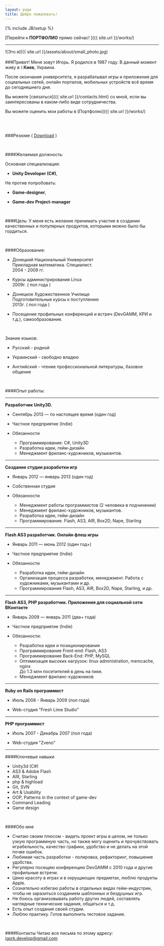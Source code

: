 ```yaml
---
layout: page
title: Добро пожаловать!
---
```

{% include JB/setup %}

[Перейти к **ПОРТФОЛИО** прямо сейчас! ]({{ site.url }}/works/)

---

![Это я]({{ site.url }}/assets/about/small_photo.jpg)
<br> <br>
###Привет!
Меня зовут Игорь. Я родился в 1987 году. В данный момент живу в г.**Киев**, Украина.

После окончания университета, я разрабатывал игры и приложения для социальных сетей, онлайн порталов, мобильных
устройств всё время до сегодняшнего дня.

Вы можете [связаться]({{ site.url }}/contacts.html) со мной, если вы заинтересованы в каком-либо виде сотрудничества.

Вы можете оценить мои работы в [Портфолио]({{ site.url }}/works/)

<br>
<br>

###Резюме
( [Download](https://docs.google.com/document/d/1hSTz78aNVfhempcKuyhkHfdlhDWfrKBJ6clKl1-5Wh4/edit?usp=sharing) )

<br>

####Желаемая должность:

Основная специализация:

* **Unity Developer (C#)**,

Не против попробовать:

* **Game-designer**,

* **Game-dev Project-manager**

<br>

####Цель:
У меня есть желание принимать участие в создании качественных и популярных продуктов, которыми можно было бы гордиться.

<br>

####Образование:

* Донецкий Национальный Университет<br>
Прикладная математика. Специалист.<br>
2004 - 2009 гг.

* Курсы администрирования Linux<br>
2009г. ( пол года )

* Донецкое Художественное Училище<br>
Подготовительные курсы к поступлению<br>
2013г. ( пол года )

* Посещение профильных конференций и встреч (DevGAMM, КРИ и т.д.), самообразование.

<br>

Знание языков:

* Русский - родной

* Украинский - свободно владею

* Английский - чтение профессиональной литературы, базовое общение

<br>

####Опыт работы:

<hr>

**Разработчик Unity3D.**

* Сентябрь 2013 — по настоящее время (один год)

* Частное предприятие (Indie)

* Обязанности
  * Программирование: C#, Unity3D
  * Разработка идеи, гейм-дизайн
  * Менеджмент фриланс-художников, музыкантов.

<hr>

**Создание студии разработки игр**

* Январь 2012 — январь 2013 (один год)

* Собственная студия

* Обязанности
  * Менеджмент работы программистов (2 человека в подчинении)
  * Менеджмент фриланс-художников, музыкантов.
  * Разработка идеи, гейм-дизайн
  * Программирование. Flash, AS3, AIR, Box2D, Nape, Starling

<hr>

**Flash AS3 разработчик. Онлайн флеш игры**

* Январь 2011 — июнь 2012 (один год+)

* Частное предприятие (Indie)

* Обязанности
  * Разработка идеи, гейм-дизайн
  * Организация процесса разработки, менеджмент. Работа с художниками, музыкантами и др.
  * Программирование Flash, AS3, AIR, Box2D, Nape, Starling, и др.

<hr>

**Flash AS3, PHP разработчик. Приложения для социальной сети ВКонтакте**

* Январь 2009 — январь 2011 (два+ года)

* Частное предприятие (Indie)

* Обязанности:
  * Разработка идеи и позиционирования
  * Программирование Front-end: Flash, AS3
  * Программирование Back-End: PHP, MySQL
  * Оптимизация высоких нагрузок: linux administration, memcache, nginx<br>
    До 1.3 млн посетителей в день на пике.
  * Менеджмент фриланс-художников

<hr>

**Ruby on Rails программист**

* Июль 2008 - Январь 2009 (пол года)

* Web-студия "Fresh Lime Studio"

<hr>

**PHP программист**

* Июль 2007 - Декабрь 2007 (пол года)

* Web-студия "Zveno"

<hr>

####Ключевые навыки
* Unity3d (C#)
* AS3 & Adobe Flash
* AIR, Starling
* php & highload
* Git, SVN
* Art & Usability
* OOP, Patterns in the context of game-dev
* Command Leading
* Game design


<br>

####Обо мне
* Считаю своим плюсом - видеть проект игры в целом, не только узкую программную часть, но также могу оценить и
прочувствовать играбельность, качество графики, удобство и не делать на этой почве ошибок.
* Любимая часть разработки - полировка, рефакторинг, повышение удобства.
* Регулярно посещяю конференцию DevGAMM с 2010 года и другие профильные встречи.
* Ценю красоту в играх и в окрущающих предметах, люблю продукты Apple.
* Сознательно избегаю работы в отдельных видах гейм-индустрии, чтобы не заразиться созданием шаблонных и бездушных игр.
* Не боюсь организовывать работу других людей, составлять наглядные технические задания, общаться и т.д.
* Есть опыт создания своей студии.
* Люблю практику. Готов выполнить тестовое задание.


<br>

####Контакты
Читаю все письма по этому адресу:
[igork.develop@gmail.com](igork.develop@gmail.com)

<br>

